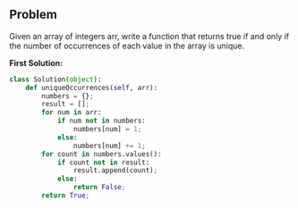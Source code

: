 ## Problem

Given an array of integers arr, write a function that returns true if and only if the number of occurrences of each value in the array is unique.


**First Solution:**
```python
class Solution(object):
    def uniqueOccurrences(self, arr):
        numbers = {};
        result = [];
        for num in arr:
            if num not in numbers:
                numbers[num] = 1;
            else:
                numbers[num] += 1;
        for count in numbers.values():
            if count not in result:
                result.append(count);
            else:
                return False;
        return True;
```